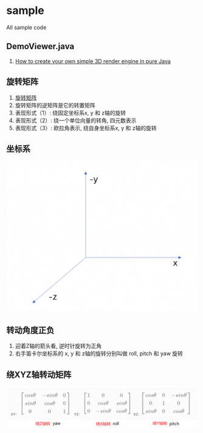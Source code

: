 # sample

All sample code

## DemoViewer.java
1. [How to create your own simple 3D render engine in pure Java](http://blog.rogach.org/2015/08/how-to-create-your-own-simple-3d-render.html)

## 旋转矩阵
1. [旋转矩阵](https://zh.wikipedia.org/wiki/%E6%97%8B%E8%BD%AC%E7%9F%A9%E9%98%B5)
2. 旋转矩阵的逆矩阵是它的转置矩阵
3. 表现形式（1）: 绕固定坐标系x, y 和 z轴的旋转
4. 表现形式（2）: 绕一个单位向量的转角, 四元数表示
5. 表现形式（3）: 欧拉角表示, 绕自身坐标系x, y 和 z轴的旋转

## 坐标系
![坐标系](coord.png)

## 转动角度正负
1. 迎着Z轴的箭头看, 逆时针旋转为正角 
2. 右手笛卡尔坐标系的 x, y 和 z轴的旋转分别叫做 roll, pitch 和 yaw 旋转


## 绕XYZ轴转动矩阵
![绕XYZ轴转动矩阵](rotateMatrix.png)
